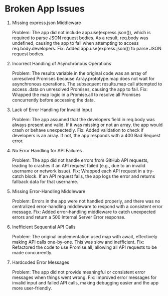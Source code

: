 # Broken App Issues

1. Missing express.json Middleware

    Problem:
        The app did not include app.use(express.json()), which is required to parse JSON request bodies. As a result, req.body was undefined, causing the app to fail when attempting to access req.body.developers.
    Fix:
        Added app.use(express.json()) to parse JSON request bodies.

2. Incorrect Handling of Asynchronous Operations

    Problem:
        The results variable in the original code was an array of unresolved Promises because Array.prototype.map does not wait for asynchronous operations.
        The subsequent results.map call attempted to access .data on unresolved Promises, causing the app to fail.
    Fix:
        Wrapped the map logic in a Promise.all to resolve all Promises concurrently before accessing the data.

3. Lack of Error Handling for Invalid Input

    Problem:
        The app assumed that the developers field in req.body was always present and valid. If it was missing or not an array, the app would crash or behave unexpectedly.
    Fix:
        Added validation to check if developers is an array. If not, the app responds with a 400 Bad Request error.

4. No Error Handling for API Failures

    Problem:
        The app did not handle errors from GitHub API requests, leading to crashes if an API request failed (e.g., due to an invalid username or network issue).
    Fix:
        Wrapped each API request in a try-catch block. If an API request fails, the app logs the error and returns fallback data for that username.

5. Missing Error-Handling Middleware

    Problem:
        Errors in the app were not handled properly, and there was no centralized error-handling middleware to respond with a consistent error message.
    Fix:
        Added error-handling middleware to catch unexpected errors and return a 500 Internal Server Error response.

6. Inefficient Sequential API Calls

    Problem:
        The original implementation used map with await, effectively making API calls one-by-one. This was slow and inefficient.
    Fix:
        Refactored the code to use Promise.all, allowing all API requests to be made concurrently.

7. Hardcoded Error Messages

    Problem:
        The app did not provide meaningful or consistent error messages when things went wrong.
    Fix:
        Improved error messages for invalid input and failed API calls, making debugging easier and the app more user-friendly.